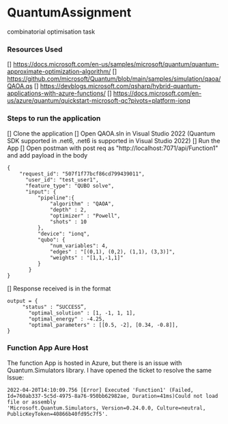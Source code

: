 # QuantumAssignment
combinatorial optimisation task

### Resources Used

[] https://docs.microsoft.com/en-us/samples/microsoft/quantum/quantum-approximate-optimization-algorithm/
[] https://github.com/microsoft/Quantum/blob/main/samples/simulation/qaoa/QAOA.qs
[] https://devblogs.microsoft.com/qsharp/hybrid-quantum-applications-with-azure-functions/
[] https://docs.microsoft.com/en-us/azure/quantum/quickstart-microsoft-qc?pivots=platform-ionq

### Steps to run the application
[] Clone the application
[] Open QAOA.sln in Visual Studio 2022 (Quantum SDK supported in .net6, .net6 is supported in Visual Studio 2022)
[] Run the App
[] Open postman with post req as "http://localhost:7071/api/Function1" and add payload in the body

```
{
    "request_id": "507f1f77bcf86cd799439011",
      "user_id": "test_user1",
      "feature_type": "QUBO solve",
      "input": {
          "pipeline":{
              "algorithm" : "QAOA",
              "depth" : 2,
              "optimizer" : "Powell",
              "shots" : 10
          },
          "device": "ionq",
          "qubo": {
              "num_variables": 4,
              "edges" : "[(0,1), (0,2), (1,1), (3,3)]",
              "weights" : "[1,1,-1,1]"
          }
       }
}
```
[] Response received is in the format

```
output = {
	 "status" : “SUCCESS”,
       "optimal_solution" : [1, -1, 1, 1],
       "optimal_energy" : -4.25,
       "optimal_parameters" : [[0.5, -2], [0.34, -0.8]],
}
```
### Function App Aure Host
The function App is hosted in Azure, but there is an issue with Quantum.Simulators library. I have opened the ticket to resolve the same
Issue:
```
2022-04-20T14:10:09.756 [Error] Executed 'Function1' (Failed, Id=760ab337-5c5d-4975-8a76-950bb62982ae, Duration=41ms)Could not load file or assembly 
'Microsoft.Quantum.Simulators, Version=0.24.0.0, Culture=neutral, PublicKeyToken=40866b40fd95c7f5'.
```
